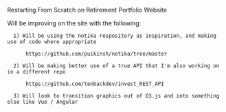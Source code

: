 Restarting From Scratch on Retirement Portfolio Website

  Will be improving on the site with the following:
  
      1) Will be using the notika respository as inspiration, and making use of code where appropriate
      
          https://github.com/puikinsh/notika/tree/master
          
      2) Will be making better use of a true API that I'm also working on in a different repo
      
          https://github.com/tenbackdev/invest_REST_API
          
      3) Will look to transition graphics out of D3.js and into something else like Vue / Angular
